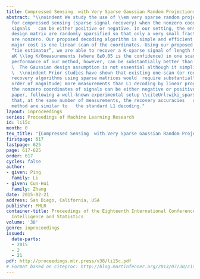```yaml
---
title: Compressed Sensing  with Very Sparse Gaussian Random Projections
abstract: "\\noindent We study the use of \\em very sparse random projections \\citeProc:Li_Hastie_Church_KDD06,Proc:Li_KDD07
  for compressed sensing (sparse signal recovery) when the nonzero coordinates of
  signals   can be either positive or negative. In our setting, the entries of a Gaussian
  design matrix are randomly sparsified so that only a very small fraction of  entries
  are nonzero. Our proposed decoding algorithm is simple and efficient in that the
  major cost is one linear scan of the coordinates. Using our proposed \\textbf\\em
  “tie estimator”, we are able to recover a K-sparse signal of length N using  1.551
  eK \\log K/δmeasurements (where δ≤0.05 is the confidence) in one scan. The practical
  performance of our method, however, can be substantially better than this bound.
  \  The Gaussian design assumption is not essential although it simplifies the analysis.
  \  \\noindent Prior studies have shown that existing one-scan (or roughly one-scan)
  recovery algorithms using sparse matrices would  require substantially  (e.g., one
  order of magnitude) more measurements than L1 decoding by linear programming, when
  the nonzero coordinates of signals can be either negative or positive.  In this
  paper, following a well-known experimental setup \\citeUrl:wiki_sparse, we show
  that, at the same number of measurements, the recovery accuracies   of our proposed
  method are similar to   the standard L1 decoding."
layout: inproceedings
series: Proceedings of Machine Learning Research
id: li15c
month: 0
tex_title: "{Compressed Sensing  with Very Sparse Gaussian Random Projections}"
firstpage: 617
lastpage: 625
page: 617-625
order: 617
cycles: false
author:
- given: Ping
  family: Li
- given: Cun-Hui
  family: Zhang
date: 2015-02-21
address: San Diego, California, USA
publisher: PMLR
container-title: Proceedings of the Eighteenth International Conference on Artificial
  Intelligence and Statistics
volume: '38'
genre: inproceedings
issued:
  date-parts:
  - 2015
  - 2
  - 21
pdf: http://proceedings.mlr.press/v38/li15c.pdf
# Format based on citeproc: http://blog.martinfenner.org/2013/07/30/citeproc-yaml-for-bibliographies/
---
```

